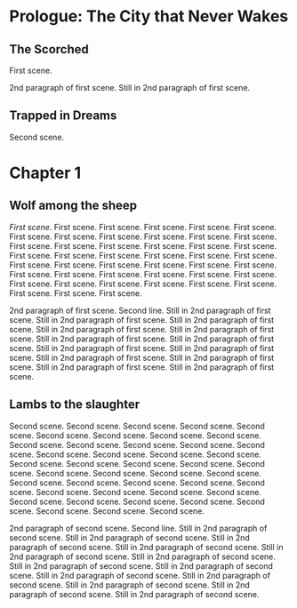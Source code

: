 # Prologue: The City that Never Wakes

## The Scorched

First scene.

2nd paragraph of first scene.
Still in 2nd paragraph of first scene.

## Trapped in Dreams

Second scene.

# Chapter 1

## Wolf among the sheep

_First scene._ First scene. First scene. First scene. First scene. First scene. First scene. First scene. First scene. First scene. First scene. First scene. First scene. First scene. First scene. First scene. First scene. First scene. First scene. First scene. First scene. First scene. First scene. First scene. First scene. First scene. First scene. First scene. First scene. First scene. First scene. First scene. First scene. First scene. First scene. First scene. First scene. First scene. First scene. First scene. First scene. First scene. First scene. First scene. First scene.

2nd paragraph of first scene.
Second line.
Still in 2nd paragraph of first scene. Still in 2nd paragraph of first scene. Still in 2nd paragraph of first scene. Still in 2nd paragraph of first scene. Still in 2nd paragraph of first scene. Still in 2nd paragraph of first scene. Still in 2nd paragraph of first scene. Still in 2nd paragraph of first scene. Still in 2nd paragraph of first scene. Still in 2nd paragraph of first scene. Still in 2nd paragraph of first scene. Still in 2nd paragraph of first scene. Still in 2nd paragraph of first scene.

## Lambs to the slaughter

Second scene. Second scene. Second scene. Second scene. Second scene. Second scene. Second scene. Second scene. Second scene. Second scene. Second scene. Second scene. Second scene. Second scene. Second scene. Second scene. Second scene. Second scene. Second scene. Second scene. Second scene. Second scene. Second scene. Second scene. Second scene. Second scene. Second scene. Second scene. Second scene. Second scene. Second scene. Second scene. Second scene. Second scene. Second scene. Second scene. Second scene. Second scene. Second scene. Second scene. Second scene. Second scene. Second scene. Second scene.

2nd paragraph of second scene.
Second line.
Still in 2nd paragraph of second scene. Still in 2nd paragraph of second scene. Still in 2nd paragraph of second scene. Still in 2nd paragraph of second scene. Still in 2nd paragraph of second scene. Still in 2nd paragraph of second scene. Still in 2nd paragraph of second scene. Still in 2nd paragraph of second scene. Still in 2nd paragraph of second scene. Still in 2nd paragraph of second scene. Still in 2nd paragraph of second scene. Still in 2nd paragraph of second scene. Still in 2nd paragraph of second scene.
